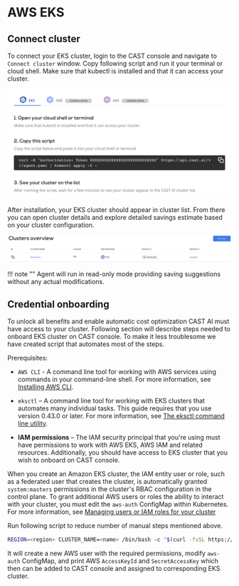 # AWS EKS

## Connect cluster

To connect your EKS cluster, login to the CAST console and navigate to `Connect cluster` window. Copy following script
and run it your terminal or cloud shell. Make sure that kubectl is installed and that it can access your cluster.

![img.png](../screenshots/connect-cluster-2.png)

After installation, your EKS cluster should appear in cluster list. From there you can open cluster details and explore
detailed savings estimate based on your cluster configuration.

![img.png](../screenshots/connect-cluster-3.png)

!!! note ""
    Agent will run in read-only mode providing saving suggestions without any actual modifications.

## Credential onboarding

To unlock all benefits and enable automatic cost optimization CAST AI must have access to your cluster. Following
section will describe steps needed to onboard EKS cluster on CAST console. To make it less troublesome we have created
script that automates most of the steps.

Prerequisites:

- `AWS CLI` - A command line tool for working with AWS services using commands in your command-line shell. For more
  information, see [Installing AWS CLI](https://docs.aws.amazon.com/cli/latest/userguide/install-cliv2.html).

- `eksctl` – A command line tool for working with EKS clusters that automates many individual tasks. This guide requires
  that you use version 0.43.0 or later. For more information,
  see [The eksctl command line utility](https://docs.aws.amazon.com/eks/latest/userguide/eksctl.html).

- **IAM permissions** – The IAM security principal that you're using must have permissions to work with AWS EKS, AWS IAM
  and related resources. Additionally, you should have access to EKS cluster that you wish to onboard on CAST console.

When you create an Amazon EKS cluster, the IAM entity user or role, such as a federated user that creates the cluster,
is automatically granted `system:masters` permissions in the cluster's RBAC configuration in the control plane. To grant
additional AWS users or roles the ability to interact with your cluster, you must edit the `aws-auth` ConfigMap within
Kubernetes. For more information,
see [Managing users or IAM roles for your cluster](https://docs.aws.amazon.com/eks/latest/userguide/add-user-role.html)

Run following script to reduce number of manual steps mentioned above.

```bash
REGION=<region> CLUSTER_NAME=<name> /bin/bash -c "$(curl -fsSL https://raw.githubusercontent.com/castai/docs/main/docs/getting-started/credentials/configuring-eks-credentials/script.sh)"
```

It will create a new AWS user with the required permissions, modify `aws-auth` ConfigMap, and print AWS `AccessKeyId`
and `SecretAccessKey` which then can be added to CAST console and assigned to corresponding EKS cluster.

